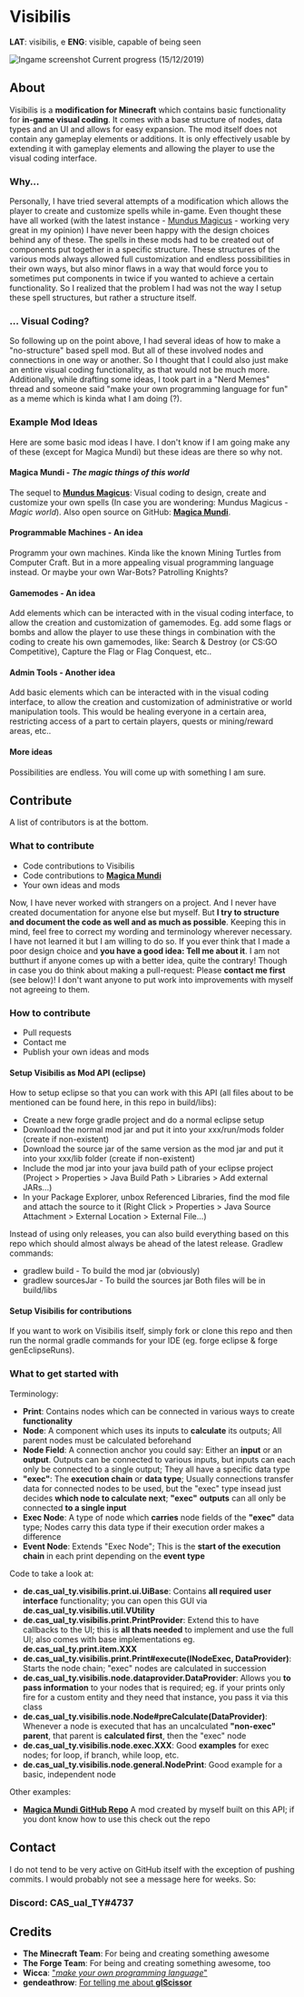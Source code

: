 


# Visibilis
**LAT**: visibilis, e
**ENG**: visible, capable of being seen

![Ingame screenshot](https://i.imgur.com/PRWxaij.png)
Current progress (15/12/2019)


## About
Visibilis is a **modification for Minecraft** which contains basic functionality for **in-game visual coding**. It comes with a base structure of nodes, data types and an UI and allows for easy expansion.
The mod itself does not contain any gameplay elements or additions. It is only effectively usable by extending it with gameplay elements and allowing the player to use the visual coding interface.

### Why...
Personally, I have tried several attempts of a modification which allows the player to create and customize spells while in-game. Even thought these have all worked (with the latest instance - [Mundus Magicus](https://www.curseforge.com/minecraft/mc-mods/mundus-magicus) - working very great in my opinion) I have never been happy with the design choices behind any of these.
The spells in these mods had to be created out of components put together in a specific structure. These structures of the various mods always allowed full customization and endless possibilities in their own ways, but also minor flaws in a way that would force you to sometimes put components in twice if you wanted to achieve a certain functionality.
So I realized that the problem I had was not the way I setup these spell structures, but rather a structure itself.

### ... Visual Coding?
So following up on the point above, I had several ideas of how to make a "no-structure" based spell mod. But all of these involved nodes and connections in one way or another. So I thought that I could also just make an entire visual coding functionality, as that would not be much more.
Additionally, while drafting some ideas, I took part in a "Nerd Memes" thread and someone said "make your own programming language for fun" as a meme which is kinda what I am doing (?).

### Example Mod Ideas
Here are some basic mod ideas I have. I don't know if I am going make any of these (except for Magica Mundi) but these ideas are there so why not.

#### Magica Mundi - *The magic things of this world*
The sequel to **[Mundus Magicus](https://www.curseforge.com/minecraft/mc-mods/mundus-magicus)**: Visual coding to design, create and customize your own spells (In case you are wondering: Mundus Magicus - *Magic world*).
Also open source on GitHub: **[Magica Mundi](https://github.com/CAS-ual-TY/MagicaMundi)**.

#### Programmable Machines - An idea
Programm your own machines. Kinda like the known Mining Turtles from Computer Craft. But in a more appealing visual programming language instead. Or maybe your own War-Bots? Patrolling Knights?

#### Gamemodes - An idea
Add elements which can be interacted with in the visual coding interface, to allow the creation and customization of gamemodes. Eg. add some flags or bombs and allow the player to use these things in combination with the coding to create his own gamemodes, like: Search & Destroy (or CS:GO Competitive), Capture the Flag or Flag Conquest, etc..

#### Admin Tools - Another idea
Add basic elements which can be interacted with in the visual coding interface, to allow the creation and customization of administrative or world manipulation tools. This would be healing everyone in a certain area, restricting access of a part to certain players, quests or mining/reward areas, etc..

#### More ideas
Possibilities are endless. You will come up with something I am sure.

## Contribute
A list of contributors is at the bottom.

### What to contribute
 - Code contributions to Visibilis
 - Code contributions to **[Magica Mundi](https://github.com/CAS-ual-TY/MagicaMundi)**
 - Your own ideas and mods

Now, I have never worked with strangers on a project. And I never have created documentation for anyone else but myself. But **I try to structure and document the code as well and as much as possible**. Keeping this in mind, feel free to correct my wording and terminology wherever necessary. I have not learned it but I am willing to do so.
If you ever think that I made a poor design choice and **you have a good idea: Tell me about it**. I am not butthurt if anyone comes up with a better idea, quite the contrary!
Though in case you do think about making a pull-request: Please **contact me first** (see below)! I don't want anyone to put work into improvements with myself not agreeing to them.

### How to contribute
 - Pull requests
 - Contact me
 - Publish your own ideas and mods

#### Setup Visibilis as Mod API (eclipse)
How to setup eclipse so that you can work with this API (all files about to be mentioned can be found here, in this repo in build/libs):
- Create a new forge gradle project and do a normal eclipse setup
- Download the normal mod jar and put it into your xxx/run/mods folder (create if non-existent)
- Download the source jar of the same version as the mod jar and put it into your xxx/lib folder (create if non-existent)
- Include the mod jar into your java build path of your eclipse project (Project > Properties > Java Build Path > Libraries > Add external JARs...)
- In your Package Explorer, unbox Referenced Libraries, find the mod file and attach the source to it (Right Click > Properties > Java Source Attachment > External Location > External File...)

Instead of using only releases, you can also build everything based on this repo which should almost always be ahead of the latest release. Gradlew commands:
- gradlew build - To build the mod jar (obviously)
- gradlew sourcesJar - To build the sources jar
Both files will be in build/libs

#### Setup Visibilis for contributions
If you want to work on Visibilis itself, simply fork or clone this repo and then run the normal gradle commands for your IDE (eg. forge eclipse & forge genEclipseRuns).

### What to get started with
Terminology:
 - **Print**: Contains nodes which can be connected in various ways to create **functionality**
 - **Node**: A component which uses its inputs to **calculate** its outputs; All parent nodes must be calculated beforehand
 - **Node Field**: A connection anchor you could say: Either an **input** or an **output**. Outputs can be connected to various inputs, but inputs can each only be connected to a single output; They all have a specific data type
 - **"exec"**: The **execution chain** or **data type**; Usually connections transfer data for connected nodes to be used, but the "exec" type insead just decides **which node to calculate next**; **"exec"** **outputs** can all only be connected **to a single input**
 - **Exec Node**: A type of node which **carries** node fields of the **"exec"** data type; Nodes carry this data type if their execution order makes a difference
 - **Event Node**: Extends "Exec Node"; This is the **start of the execution chain** in each print depending on the **event type**

Code to take a look at:
 - **de.cas_ual_ty.visibilis.print.ui.UiBase**: Contains **all required user interface** functionality; you can open this GUI via **de.cas_ual_ty.visibilis.util.VUtility**
 - **de.cas_ual_ty.visibilis.print.PrintProvider**: Extend this to have callbacks to the UI; this is **all thats needed** to implement and use the full UI; also comes with base implementations eg. **de.cas_ual_ty.print.item.XXX**
 - **de.cas_ual_ty.visibilis.print.Print#execute(INodeExec, DataProvider)**: Starts the node chain; "exec" nodes are calculated in succession
 - **de.cas_ual_ty.visibilis.node.dataprovider.DataProvider**: Allows you **to pass information** to your nodes that is required; eg. if your prints only fire for a custom entity and they need that instance, you pass it via this class
 - **de.cas_ual_ty.visibilis.node.Node#preCalculate(DataProvider)**: Whenever a node is executed that has an uncalculated **"non-exec" parent**, that parent is **calculated first**, then the "exec" node
 - **de.cas_ual_ty.visibilis.node.exec.XXX**: Good **examples** for exec nodes; for loop, if branch, while loop, etc.
 - **de.cas_ual_ty.visibilis.node.general.NodePrint**: Good example for a basic, independent node

Other examples:
 - **[Magica Mundi GitHub Repo](https://github.com/CAS-ual-TY/MagicaMundi)** A mod created by myself built on this API; if you dont know how to use this check out the repo

## Contact
I do not tend to be very active on GitHub itself with the exception of pushing commits. I would probably not see a message here for weeks. So:

### Discord: CAS_ual_TY#4737

## Credits
- **The Minecraft Team**: For being and creating something awesome
- **The Forge Team**: For being and creating something awesome, too
- **Wicca**: ["*make your own programming language*"](https://prteamwork.com/threads/nerd-memes.33581/#post-301451)
- **gendeathrow**: [For telling me about **glScissor**](https://www.minecraftforge.net/forum/topic/74794-render-gui-inside-rectangle/?tab=comments#comment-358643)
